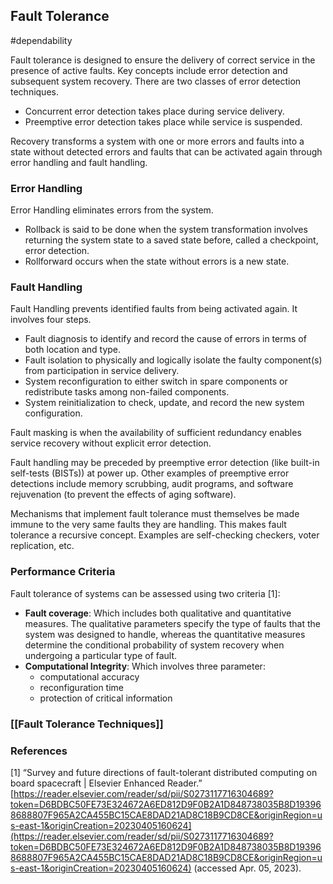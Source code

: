 ## Fault Tolerance
#dependability 

Fault tolerance is designed to ensure the delivery of correct service in the presence of active faults. Key concepts include error detection and subsequent system recovery. There are two classes of error detection techniques.
- Concurrent error detection takes place during service delivery.
- Preemptive error detection takes place while service is suspended.

Recovery transforms a system with one or more errors and faults into a state without detected errors and faults that can be activated again through error handling and fault handling.

### Error Handling
Error Handling eliminates errors from the system.
- Rollback is said to be done when the system transformation involves returning the system state to a saved state before, called a checkpoint, error detection.
- Rollforward occurs when the state without errors is a new state.

### Fault Handling
Fault Handling prevents identified faults from being activated again. It involves four steps.
- Fault diagnosis to identify and record the cause of errors in terms of both location and type.
- Fault isolation to physically and logically isolate the faulty component(s) from participation in service delivery.
- System reconfiguration to either switch in spare components or redistribute tasks among non-failed components.
- System reinitialization to check, update, and record the new system configuration.

Fault masking is when the availability of sufficient redundancy enables service recovery without explicit error detection.

Fault handling may be preceded by preemptive error detection (like built-in self-tests (BISTs)) at power up. Other examples of preemptive error detections include memory scrubbing, audit programs, and software rejuvenation (to prevent the effects of aging software).

Mechanisms that implement fault tolerance must themselves be made immune to the very same faults they are handling. This makes fault tolerance a recursive concept. Examples are self-checking checkers, voter replication, etc.

### Performance Criteria
Fault tolerance of systems can be assessed using two criteria [1]:
- **Fault coverage**: Which includes both qualitative and quantitative measures. The qualitative parameters specify the type of faults that the system was designed to handle, whereas the quantitative measures determine the conditional probability of system recovery when undergoing a particular type of fault.
- **Computational Integrity**: Which involves three parameter:
	- computational accuracy
	- reconfiguration time
	- protection of critical information

### [[Fault Tolerance Techniques]]

### References
[1] “Survey and future directions of fault-tolerant distributed computing on board spacecraft | Elsevier Enhanced Reader.” [https://reader.elsevier.com/reader/sd/pii/S0273117716304689?token=D6BDBC50FE73E324672A6ED812D9F0B2A1D848738035B8D193968688807F965A2CA455BC15CAE8DAD21AD8C18B9CD8CE&originRegion=us-east-1&originCreation=20230405160624](https://reader.elsevier.com/reader/sd/pii/S0273117716304689?token=D6BDBC50FE73E324672A6ED812D9F0B2A1D848738035B8D193968688807F965A2CA455BC15CAE8DAD21AD8C18B9CD8CE&originRegion=us-east-1&originCreation=20230405160624) (accessed Apr. 05, 2023).